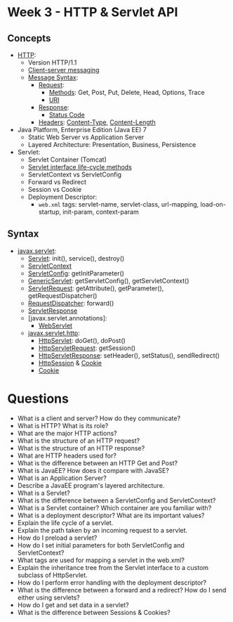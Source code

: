 # Week 3 - HTTP & Servlet API
## Concepts
- [HTTP](https://tools.ietf.org/html/rfc2616):
  - Version HTTP/1.1
  - [Client-server messaging](https://tools.ietf.org/html/rfc7230#section-2.1)
  - [Message Syntax](https://tools.ietf.org/html/rfc7230#section-3):
    - [Request](https://tools.ietf.org/html/rfc2616#section-5):
      - [Methods](https://tools.ietf.org/html/rfc7231#section-4): Get, Post, Put, Delete, Head, Options, Trace
      - [URI](https://tools.ietf.org/html/rfc2616#section-5.1.2)
    - [Response](https://tools.ietf.org/html/rfc2616#section-6):
      - [Status Code](https://tools.ietf.org/html/rfc2616#section-6.1.1)
    - [Headers](https://tools.ietf.org/html/rfc7230#section-3.2): [Content-Type](https://tools.ietf.org/html/rfc2616#section-14.17), [Content-Length](https://tools.ietf.org/html/rfc7230#section-3.3.2)
- Java Platform, Enterprise Edition (Java EE) 7
  - Static Web Server vs Application Server
  - Layered Architecture: Presentation, Business, Persistence
- Servlet: 
  - Servlet Container (Tomcat)
  - [Servlet interface life-cycle methods](https://docs.oracle.com/javaee/7/api/javax/servlet/Servlet.html)
  - ServletContext vs ServletConfig
  - Forward vs Redirect
  - Session vs Cookie
  - Deployment Descriptor:
    - `web.xml` tags: servlet-name, servlet-class, url-mapping, load-on-startup, init-param, context-param

## Syntax
- [javax.servlet](https://docs.oracle.com/javaee/7/api/javax/servlet/package-summary.html):
  - [Servlet](https://docs.oracle.com/javaee/7/api/javax/servlet/Servlet.html): init(), service(), destroy()
  - [ServletContext](https://docs.oracle.com/javaee/7/api/javax/servlet/ServletContext.html)
  - [ServletConfig](https://docs.oracle.com/javaee/7/api/javax/servlet/ServletConfig.html): getInitParameter()
  - [GenericServlet](https://docs.oracle.com/javaee/7/api/javax/servlet/GenericServlet.html): getServletConfig(), getServletContext() 
  - [ServletRequest](https://docs.oracle.com/javaee/7/api/javax/servlet/ServletRequest.html): getAttribute(), getParameter(), getRequestDispatcher()
  - [RequestDispatcher](https://docs.oracle.com/javaee/7/api/javax/servlet/RequestDispatcher.html): forward()
  - [ServletResponse](https://docs.oracle.com/javaee/7/api/javax/servlet/ServletResponse.html)
  - [javax.servlet.annotations]:
    - [WebServlet](https://docs.oracle.com/javaee/7/api/javax/servlet/annotation/WebServlet.html)
  - [javax.servlet.http](https://docs.oracle.com/javaee/7/api/javax/servlet/http/package-summary.html):
    - [HttpServlet](https://docs.oracle.com/javaee/7/api/javax/servlet/http/HttpServlet.html): doGet(), doPost()
    - [HttpServletRequest](https://docs.oracle.com/javaee/7/api/javax/servlet/http/HttpServletRequest.html): getSession() 
    - [HttpServletResponse](https://docs.oracle.com/javaee/7/api/javax/servlet/http/HttpServletResponse.html): setHeader(), setStatus(), sendRedirect()
    - [HttpSession](https://docs.oracle.com/javaee/7/api/javax/servlet/http/HttpSession.html) & [Cookie](https://docs.oracle.com/javaee/7/api/javax/servlet/http/Cookie.html)
    - [Cookie](https://docs.oracle.com/javaee/7/api/javax/servlet/http/Cookie.html)

# Questions
- What is a client and server? How do they communicate?
- What is HTTP? What is its role?
- What are the major HTTP actions?
- What is the structure of an HTTP request?
- What is the structure of an HTTP response?
- What are HTTP headers used for?
- What is the difference between an HTTP Get and Post?
- What is JavaEE? How does it compare with JavaSE?
- What is an Application Server?
- Describe a JavaEE program's layered architecture.
- What is a Servlet?
- What is the difference between a ServletConfig and ServletContext?
- What is a Servlet container? Which container are you familiar with?
- What is a deployment descriptor? What are its important values?
- Explain the life cycle of a servlet.
- Explain the path taken by an incoming request to a servlet.
- How do I preload a servlet?
- How do I set initial parameters for both ServletConfig and ServletContext?
- What tags are used for mapping a servlet in the web.xml?
- Explain the inheritance tree from the Servlet interface to a custom subclass of HttpServlet.
- How do I perform error handling with the deployment descriptor?
- What is the difference between a forward and a redirect? How do I send either using servlets?
- How do I get and set data in a servlet?
- What is the difference between Sessions & Cookies?